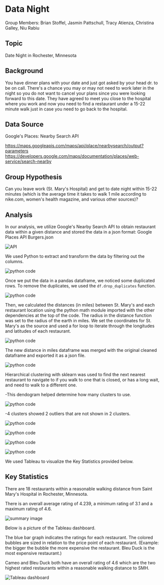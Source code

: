 # Data Night

Group Members: Brian Stoffel, Jasmin Pattschull, Tracy Atienza, Christina Galley, Niu Rabiu

## Topic
Date Night in Rochester, Minnesota

## Background
You have dinner plans with your date and just got asked by your head dr. to be on call. There's a chance you may or may not need to work later in the night so you do not want to cancel your plans since you were looking forward to this date. They have agreed to meet you close to the hospital where you work and now you need to find a restaurant under a 15-22 minute walk just in case you need to go back to the hospital.

## Data Source
Google's Places: Nearby Search API

https://maps.googleapis.com/maps/api/place/nearbysearch/output?parameters
https://developers.google.com/maps/documentation/places/web-service/search-nearby

## Group Hypothesis
Can you leave work (St. Mary's Hospital) and get to date night within 15-22 minutes (which is the average time it takes to walk 1 mile according to nike.com, women's health magazine, and various other sources)?

## Analysis
In our analysis, we utilize Google's Nearby Search API to obtain restaurant data within a given distance and stored the data in a json format: Google Places API Burgers.json

![API](https://github.com/stoffel-brian/Final_Project/blob/main/Resources/calling_google_API.png)

We used Python to extract and transform the data by filtering out the columns.  

![python code](https://github.com/stoffel-brian/Final_Project/blob/main/Resources/python_code.png)

Once we put the data in a pandas dataframe, we noticed some duplicated rows. To remove the duplicates, we used the `df.drop_duplicates` function.

![python code](https://github.com/stoffel-brian/Final_Project/blob/main/Resources/remove_duplicates_python.png)

Then, we calculated the distances (in miles) between St. Mary's and each restaurant location using the python math module imported with the other dependencies at the top of the code. The radius in the distance function was set to the radius of the earth in miles. We set the coordinates for St. Mary's as the source and used a for loop to iterate through the longitudes and latitudes of each restaurant.

![python code](https://github.com/stoffel-brian/Final_Project/blob/main/Resources/distance_function_python.png)

The new distance in miles dataframe was merged with the original cleaned dataframe and exported it as a json file.

![python code](https://github.com/stoffel-brian/Final_Project/blob/main/Resources/merge_export_data.png)

Hierarchical clustering with sklearn was used to find the next nearest restaurant to navigate to if you walk to one that is closed, or has a long wait, and need to walk to a different one.

-This dendogram helped determine how many clusters to use.

![python code](https://github.com/stoffel-brian/Final_Project/blob/main/Resources/dendogram.png)

-4 clusters showed 2 outliers that are not shown in 2 clusters.

![python code](https://github.com/stoffel-brian/Final_Project/blob/main/Resources/cluster_alg.png)

![python code](https://github.com/stoffel-brian/Final_Project/blob/main/Resources/scatterplot.png)

![python code](https://github.com/stoffel-brian/Final_Project/blob/main/Resources/cluster_2.png)

![python code](https://github.com/stoffel-brian/Final_Project/blob/main/Resources/cluster_2_plot.png)

We used Tableau to visualize the Key Statistics provided below.

## Key Statistics
There are 18 restaurants within a reasonable walking distance from Saint Mary's Hospital in Rochester, Minnesota.

There is an overall average rating of 4.239, a minimum rating of 3.1 and a maximum rating of 4.6.

![summary image](https://github.com/stoffel-brian/Final_Project/blob/main/Resources/Screenshot%20of%20Data%20Night%20Summary.PNG)


Below is a picture of the Tableau dashboard.

The blue bar graph indicates the ratings for each restaurant.  The colored bubbles are sized in relation to the price point of each restaurant. (Example: the bigger the bubble the more expensive the restaurant.  Bleu Duck is the most expensive restaurant.)

Cameo and Bleu Duck both have an overall rating of 4.6 which are the two highest rated restaurants within a reasonable walking distance to SMH.

![Tableau dashboard](https://github.com/stoffel-brian/Final_Project/blob/main/Resources/Screenshot%20of%20Data%20Night%20Dashboard.PNG)
